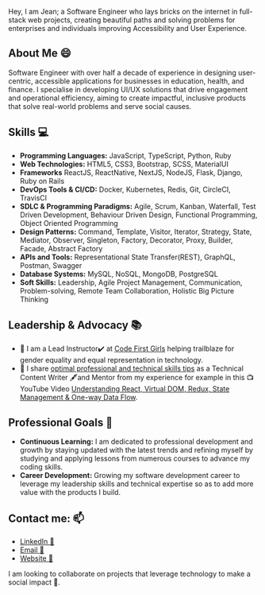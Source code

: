 <!--
**KabohaJeanMark/KabohaJeanMark** is a ✨ _special_ ✨ repository because its `README.md` (this file) appears on your GitHub profile.

Here are some ideas to get you started:

- 🔭 I’m currently working on ...
- 🌱 I’m currently learning ...
- 👯 I’m looking to collaborate on ...
- 🤔 I’m looking for help with ...
- 💬 Ask me about ...
- 📫 How to reach me: ...
- 😄 Pronouns: ...
- ⚡ Fun fact: ...
- [![Top Langs](https://github-readme-stats.vercel.app/api/top-langs/?username=KabohajeanMark)](https://github.com/anuraghazra/github-readme-stats) 
![Full-Stack Web Developer](https://user-images.githubusercontent.com/44635784/110093819-31e6fa80-7dac-11eb-885a-b936272a445a.gif)
-->
Hey, I am Jean; a Software Engineer who lays bricks on the internet in full-stack web projects, creating beautiful paths and solving problems for enterprises and individuals improving Accessibility and User Experience.

## About Me 😄
Software Engineer with over half a decade of experience in designing user-centric, accessible applications for businesses in education, health, and finance. I specialise in developing UI/UX solutions that drive engagement and operational efficiency, aiming to create impactful, inclusive products that solve real-world problems and serve social causes.

## Skills :computer:
- **Programming Languages:** JavaScript, TypeScript, Python, Ruby
- **Web Technologies:**  HTML5, CSS3, Bootstrap, SCSS, MaterialUI
- **Frameworks** ReactJS, ReactNative, NextJS, NodeJS, Flask, Django, Ruby on Rails
- **DevOps Tools & CI/CD:** Docker, Kubernetes, Redis, Git, CircleCI, TravisCI
- **SDLC & Programming Paradigms:** Agile, Scrum, Kanban, Waterfall, Test Driven Development, Behaviour Driven Design, Functional Programming, Object Oriented Programming
- **Design Patterns:** Command, Template, Visitor, Iterator, Strategy, State, Mediator, Observer, Singleton, Factory, Decorator, Proxy, Builder, Facade, Abstract Factory
- **APIs and Tools:** Representational State Transfer(REST), GraphQL, Postman, Swagger
- **Database Systems:** MySQL, NoSQL, MongoDB, PostgreSQL
- **Soft Skills:** Leadership, Agile Project Management, Communication, Problem-solving, Remote Team Collaboration, Holistic Big Picture Thinking

## Leadership & Advocacy 📚
- 🌱 I am a Lead Instructor✔️ at [Code First Girls](https://codefirstgirls.com/) helping trailblaze for gender equality and equal representation in technology.
- 🌱 I share [optimal professional and technical skills tips](https://www.microverse.org/blog-authors/kaboha-jean-mark) as a Technical Content Writer 🖋️and Mentor from my experience for example in this :tv: YouTube Video [Understanding React, Virtual DOM, Redux, State Management & One-way Data Flow](https://www.youtube.com/watch?v=E2rG5Yd_XR0&ab_channel=Microverse).

## Professional Goals 🚀
- **Continuous Learning:** I am dedicated to professional development and growth by staying updated with the latest trends and refining myself by studying and applying lessons from numerous courses to advance my coding skills.
- **Career Development:** Growing my software development career to leverage my leadership skills and technical expertise so as to add more value with the products I build.

## Contact me: 📫
- [LinkedIn 🔗](https://www.linkedin.com/in/jeanmarkkaboha/)
- [Email 📧](mailto:kabohajeanmark@gmail.com)
- [Website 🔭](https://www.kabohajeanmark.com/)

I am looking to collaborate on projects that leverage technology to make a social impact 🤝.


